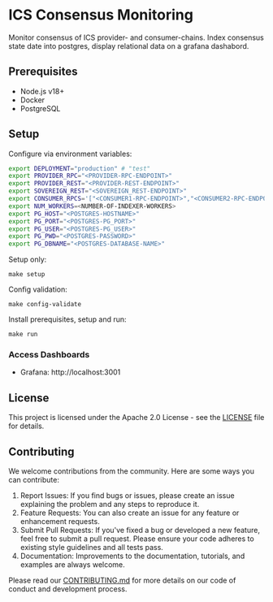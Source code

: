 # ICS Consensus Monitoring

Monitor consensus of ICS provider- and consumer-chains. Index consensus state date into postgres, display relational data on a grafana dashabord. 

## Prerequisites
- Node.js v18+
- Docker
- PostgreSQL

## Setup

Configure via environment variables:
```bash
export DEPLOYMENT="production" # "test"
export PROVIDER_RPC="<PROVIDER-RPC-ENDPOINT>"
export PROVIDER_REST="<PROVIDER-REST-ENDPOINT>"
export SOVEREIGN_REST="<SOVEREIGN_REST-ENDPOINT>"
export CONSUMER_RPCS='["<CONSUMER1-RPC-ENDPOINT>","<CONSUMER2-RPC-ENDPOINT>"]'
export NUM_WORKERS=<NUMBER-OF-INDEXER-WORKERS>
export PG_HOST="<POSTGRES-HOSTNAME>"
export PG_PORT="<POSTGRES-PG_PORT>"
export PG_USER="<POSTGRES-PG_USER>"
export PG_PWD="<POSTGRES-PASSWORD>"
export PG_DBNAME="<POSTGRES-DATABASE-NAME>"
```

Setup only:
```
make setup
```

Config validation:
```
make config-validate
```

Install prerequisites, setup and run:
```
make run
```

### Access Dashboards
- Grafana: http://localhost:3001

## License

This project is licensed under the Apache 2.0 License - see the [LICENSE](LICENSE) file for details.

## Contributing

We welcome contributions from the community. Here are some ways you can contribute:

1. Report Issues: If you find bugs or issues, please create an issue explaining the problem and any steps to reproduce it.
2. Feature Requests: You can also create an issue for any feature or enhancement requests.
3. Submit Pull Requests: If you've fixed a bug or developed a new feature, feel free to submit a pull request. Please ensure your code adheres to existing style guidelines and all tests pass.
4. Documentation: Improvements to the documentation, tutorials, and examples are always welcome.

Please read our [CONTRIBUTING.md](CONTRIBUTING.md) for more details on our code of conduct and development process.
